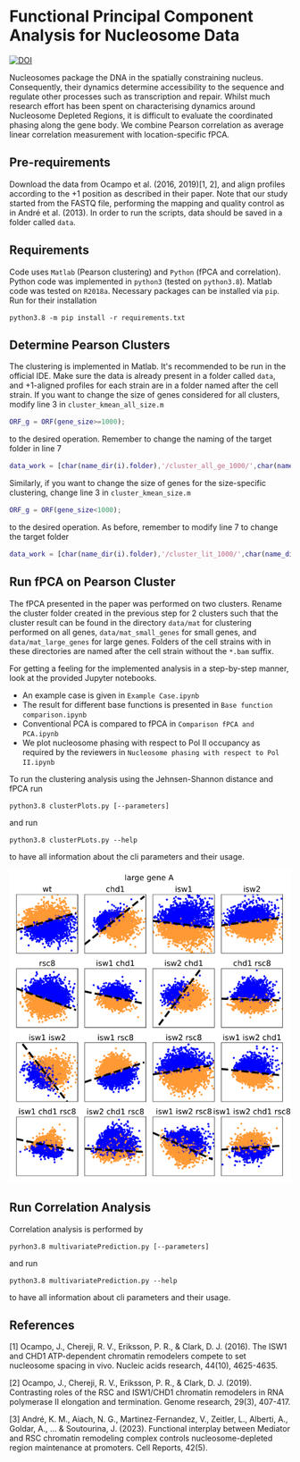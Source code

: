 # Functional Principal Component Analysis  for Nucleosome Data

[![DOI](https://zenodo.org/badge/621224643.svg)](https://zenodo.org/badge/latestdoi/621224643)

Nucleosomes package the DNA in the spatially constraining nucleus. Consequently, their dynamics determine accessibility
to the sequence and regulate other processes such as transcription and repair. Whilst much research effort
has been spent on characterising dynamics around Nucleosome Depleted Regions, it is difficult to evaluate the coordinated
phasing along the gene body. We combine Pearson correlation as average linear correlation measurement with 
location-specific fPCA.

## Pre-requirements
Download the data from Ocampo et al. (2016, 2019)[1, 2], and align profiles according to the +1 position as described in their paper.
Note that our study started from the FASTQ file, performing the mapping and quality control as in André et al. (2013).
In order to run the scripts, data should be saved in a folder called `data`.

## Requirements
Code uses `Matlab` (Pearson clustering) and `Python` (fPCA and correlation). Python code was implemented in `python3` 
(tested on `python3.8`). Matlab code was tested on `R2018a`. Necessary packages can be installed via `pip`. Run for their installation

```commandline
python3.8 -m pip install -r requirements.txt
```

## Determine Pearson Clusters
The clustering is implemented in Matlab. It's recommended to be run in the official IDE. Make sure the data is already present
in a folder called `data`, and +1-aligned profiles for each strain are in a folder named after the cell strain.
If you want to change the size of genes considered for all clusters, modify line 3 in `cluster_kmean_all_size.m`

```matlab
ORF_g = ORF(gene_size>=1000);
```

to the desired operation. Remember to change the naming of the target folder in line 7

```matlab
data_work = [char(name_dir(i).folder),'/cluster_all_ge_1000/',char(name_dir(i).name)];
```

Similarly, if you want to change the size of genes for the size-specific clustering,
change line 3 in `cluster_kmean_size.m`

```matlab
ORF_g = ORF(gene_size<1000);
```

to the desired operation. As before, remember to modify line 7 to change the target folder

```matlab 
data_work = [char(name_dir(i).folder),'/cluster_lit_1000/',char(name_dir(i).name)];
```

## Run fPCA on Pearson Cluster
The fPCA presented in the paper was performed on two clusters. Rename the cluster folder created in the previous step
for 2 clusters such that the cluster result can be found in the directory `data/mat` for clustering performed on all genes,
`data/mat_small_genes` for small genes, and `data/mat_large_genes` for large genes. Folders of the cell strains with in these
directories are named after the cell strain without the `*.bam` suffix.

For getting a feeling for the implemented analysis in a step-by-step manner, look at the provided Jupyter notebooks.
- An example case is given in `Example Case.ipynb`
- The result for different base functions is presented in `Base function comparison.ipynb`
- Conventional PCA is compared to fPCA in `Comparison fPCA and PCA.ipynb`
- We plot nucleosome phasing with respect to Pol II occupancy as required by the reviewers in `Nucleosome phasing with respect to Pol II.ipynb`


To run the clustering analysis using the Jehnsen-Shannon distance and fPCA run

```commandline
python3.8 clusterPlots.py [--parameters]
```

and run 
```commandline
python3.8 clusterPLots.py --help
```

to have all information about the cli parameters and their usage.

![fPCA clusters](figures/paper/fpca-large-genes-font-A.png)

## Run Correlation Analysis
Correlation analysis is performed by 

```commandline
pyrhon3.8 multivariatePrediction.py [--parameters]
```

and run 
```commandline
python3.8 multivariatePrediction.py --help
```
to have all information about cli parameters and their usage.

## References
[1] Ocampo, J., Chereji, R. V., Eriksson, P. R., & Clark, D. J. (2016). The ISW1 and CHD1 ATP-dependent chromatin remodelers compete to set nucleosome spacing in vivo. Nucleic acids research, 44(10), 4625-4635.

[2] Ocampo, J., Chereji, R. V., Eriksson, P. R., & Clark, D. J. (2019). Contrasting roles of the RSC and ISW1/CHD1 chromatin remodelers in RNA polymerase II elongation and termination. Genome research, 29(3), 407-417.

[3] André, K. M., Aiach, N. G., Martinez-Fernandez, V., Zeitler, L., Alberti, A., Goldar, A., ... & Soutourina, J. (2023). Functional interplay between Mediator and RSC chromatin remodeling complex controls nucleosome-depleted region maintenance at promoters. Cell Reports, 42(5).
